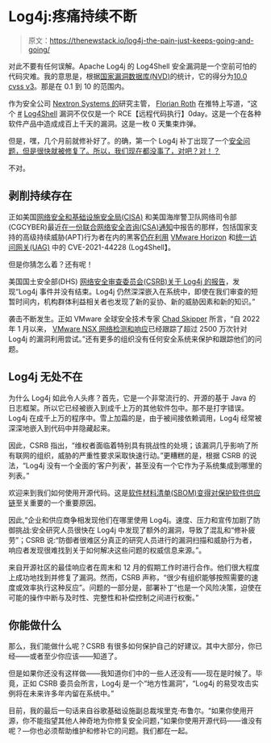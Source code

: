 # Log4j:疼痛持续不断

> 原文：<https://thenewstack.io/log4j-the-pain-just-keeps-going-and-going/>

对此不要有任何误解。Apache Log4j 的 Log4Shell 安全漏洞是一个空前可怕的代码灾难。我的意思是，根据[国家漏洞数据库(NVD)](https://nvd.nist.gov/)的统计，它的得分为[10.0 cvss v3](https://nvd.nist.gov/vuln/detail/CVE-2021-44228)。那是在 0.1 到 10 的范围内。

作为安全公司 [Nextron Systems 的](https://www.nextron-systems.com/)研究主管， [Florian Roth](https://www.linkedin.com/in/floroth/) 在推特上写道，“这个 [#](https://twitter.com/hashtag/Log4Shell?src=hashtag_click) [Log4Shell](https://twitter.com/hashtag/Log4Shell?src=hashtag_click) 漏洞不仅仅是一个 RCE【远程代码执行】0day。这是一个在各种软件产品中造成成百上千天的漏洞。这是一枚 0 天集束炸弹。

但是，嘿，几个月前就修补好了。的确，第一个 Log4j 补丁出现了一个[安全问题，但是很快就被修复了。所以，我们现在都没事了，对吧？对！？](https://thenewstack.io/another-day-another-log4j-vulnerability/)

不对。

## 剥削持续存在

正如美国[网络安全和基础设施安全局(CISA)](https://www.cisa.gov/) 和美国海岸警卫队网络司令部(CGCYBER)最近[在一份联合网络安全咨询(CSA)通知](https://thenewstack.io/log4shell-hacks-on-and-on/)中报告的那样，包括国家支持的高级持续威胁(APT)行为者在内的黑客[仍在利用](https://www.cisa.gov/uscert/ncas/alerts/aa22-174a) [VMware Horizon](https://www.vmware.com/products/horizon.html) 和[统一访问网关(UAG)](https://docs.vmware.com/en/Unified-Access-Gateway/index.html) 中的 CVE-2021-44228 (Log4Shell】。

但是你猜怎么着？还有呢！

美国国土安全部(DHS) [网络安全审查委员会(CSRB)关于 Log4j 的报告](https://www.cisa.gov/sites/default/files/publications/CSRB-Report-on-Log4-July-11-2022_508.pdf)，发现“Log4j 事件并没有结束。Log4j 仍然深深嵌入在系统中，即使在我们审查的短暂时间内，机构群体利益相关者也发现了新的妥协、新的威胁因素和新的知识。”

袭击不断发生。正如 VMware 全球安全技术专家 [Chad Skipper](https://www.linkedin.com/in/chadskipper/) 所言，“自 2022 年 1 月以来， [VMware NSX 网络检测和响应](https://www.vmware.com/products/nsx-network-detection-response.html)已经跟踪了超过 2500 万次针对 Log4j 的漏洞利用尝试。”还有更多的组织没有任何安全系统来保护和跟踪他们的问题。

## Log4j 无处不在

为什么 Log4j 如此令人头疼？首先，它是一个非常流行的、开源的基于 Java 的日志框架。所以它已经被嵌入到成千上万的其他软件包中。那不是打字错误。Log4j 在成千上万的程序中。雪上加霜的是，由于被间接依赖调用，Log4j 经常被深深地嵌入到代码中并隐藏起来。

因此，CSRB 指出，“维权者面临着特别具有挑战性的处境；该漏洞几乎影响了所有联网的组织，威胁的严重性要求采取快速行动。”更糟糕的是，根据 CSRB 的说法，“Log4j 没有一个全面的‘客户列表’，甚至没有一个它作为子系统集成到哪里的列表。”

欢迎来到我们如何使用开源代码。这是[软件材料清单(SBOM)变得对保护软件供应链](https://thenewstack.io/securing-the-software-supply-chain-with-a-software-bill-of-materials/)至关重要的一个重要原因。

因此,“企业和供应商争相发现他们在哪里使用 Log4j。速度、压力和宣传加剧了防御挑战:安全研究人员很快在 Log4j 中发现了额外的漏洞，导致了混乱和“修补疲劳”；CSRB 说:“防御者很难区分真正的研究人员进行的漏洞扫描和威胁行为者，响应者发现很难找到关于如何解决这些问题的权威信息来源。”。

来自开源社区的最佳响应者在周末和 12 月的假期工作时进行合作。他们很大程度上成功地找到并修复了漏洞。然而，CSRB 声称，“很少有组织能够按照需要的速度或效率执行这种反应”。问题的一部分是，部署补丁“也是一个风险决策，迫使在可能的操作中断与及时性、完整性和补偿控制之间进行权衡。”

## 你能做什么

那么，我们能做什么呢？CSRB 有很多如何保护自己的好建议。其中大部分，你已经——或者至少你应该——知道了。

但是如果你还没有这样做——我知道你们中的一些人还没有——现在是时候了。毕竟，正如 CSRB 委员会所言，Log4j 是一个“地方性漏洞”，“Log4j 的易受攻击实例将在未来许多年内留在系统中。”

目前，我的最后一句话来自谷歌基础设施副总裁埃里克·布鲁尔。“如果你使用开源，你不能指望其他人神奇地为你修复安全问题，”如果你使用开源代码——谁没有呢？—你也必须帮助维护和修补它的问题。我们都在一起。

<svg xmlns:xlink="http://www.w3.org/1999/xlink" viewBox="0 0 68 31" version="1.1"><title>Group</title> <desc>Created with Sketch.</desc></svg>